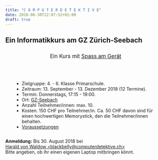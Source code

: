 ```yaml
---
title: "C O M P U T E R D E T E K T I V E"
date: 2018-06-30T22:07:52+02:00
draft: true
---
```


## **Ein Informatikkurs am GZ Zürich-Seebach**

<div class="card" style="margin:2em;">
  <header class="card-header" style="font-size:120%;">Ein Kurs mit <a href="./info#philosophie">Spass am Gerät</a></header>
  <div class="card-content">
    <div class="inner">
		<ul>
		<li>Zielgruppe: 4. - 6. Klasse Primarschule.</li>
		<li>Zeitraum: 13. September - 13. Dezember 2018 (12 Termine).</li>
		<li>Termin: Donnerstags, 17:15 - 19:00.</li>
		<li>Ort: <a href="http://www.gz-zh.ch/seebach" target="_blank">GZ-Seebach</a></li>
		<li>Anzahl Teilnehmer/innen: max. 10.</li>
		<li>Kosten: 150 CHF pro Teilnehmer/in. Ca. 50 CHF davon sind für einen
        hochwertigen Memorystick, den die Teilnehmer/innen behalten.</li>
		<li><a href="info/#voraussetzungen">Voraussetzungen</a></li>
		</ul>
	</div>
  </div>
</div>

<!-- <div>&nbsp;</div> -->

<div class="alert alert-success">
	<b>Anmeldung:</b> Bis 30. August 2018 bei <br />
	<a href="mailto:blackbelly@computerdetektive.ch">Harald von Waldow &lt;blackbelly@computerdetektive.ch&gt;</a></br>
	Bitte angeben, ob ihr einen eigenen Laptop mitbringen könnt.
</div>

